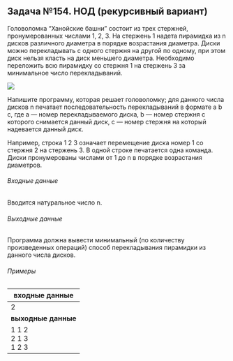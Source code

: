 ## Задача №154. НОД (рекурсивный вариант)

Головоломка “Ханойские башни” состоит из трех стержней, пронумерованных числами 1, 2, 3. 
На стержень 1 надета пирамидка из n дисков различного диаметра в порядке возрастания диаметра. 
Диски можно перекладывать с одного стержня на другой по одному, при этом диск нельзя класть на диск меньшего диаметра. 
Необходимо переложить всю пирамидку со стержня 1 на стержень 3 за минимальное число перекладываний.

![](https://informatics.msk.ru/moodle_probpics/3050/3050.png)

Напишите программу, которая решает головоломку; для данного числа дисков n печатает последовательность перекладываний в формате a b c, где a — номер перекладываемого диска, b — номер стержня с которого снимается данный диск, c — номер стержня на который надевается данный диск.

Например, строка 1 2 3 означает перемещение диска номер 1 со стержня 2 на стержень 3. 
В одной строке печатается одна команда. Диски пронумерованы числами от 1 до n в порядке возрастания диаметров.

###### Входные данные
Вводится натуральное число n.

###### Выходные данные
Программа должна вывести минимальный (по количеству произведенных операций) способ перекладывания пирамидки из данного числа дисков.

###### Примеры

|входные данные |
| ------------ |
| 2 <br /> |
| **выходные данные** |
|  1 1 2  <br /> 2 1 3 <br /> 1 2 3|
